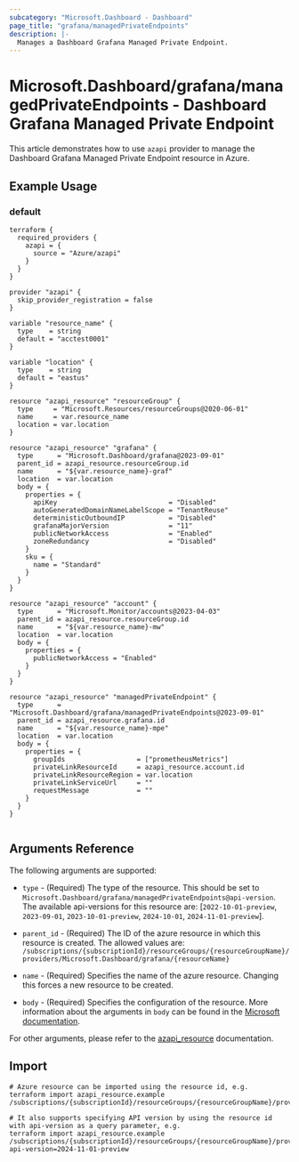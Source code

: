 ```yaml
---
subcategory: "Microsoft.Dashboard - Dashboard"
page_title: "grafana/managedPrivateEndpoints"
description: |-
  Manages a Dashboard Grafana Managed Private Endpoint.
---
```


# Microsoft.Dashboard/grafana/managedPrivateEndpoints - Dashboard Grafana Managed Private Endpoint

This article demonstrates how to use `azapi` provider to manage the Dashboard Grafana Managed Private Endpoint resource in Azure.

## Example Usage

### default

```hcl
terraform {
  required_providers {
    azapi = {
      source = "Azure/azapi"
    }
  }
}

provider "azapi" {
  skip_provider_registration = false
}

variable "resource_name" {
  type    = string
  default = "acctest0001"
}

variable "location" {
  type    = string
  default = "eastus"
}

resource "azapi_resource" "resourceGroup" {
  type     = "Microsoft.Resources/resourceGroups@2020-06-01"
  name     = var.resource_name
  location = var.location
}

resource "azapi_resource" "grafana" {
  type      = "Microsoft.Dashboard/grafana@2023-09-01"
  parent_id = azapi_resource.resourceGroup.id
  name      = "${var.resource_name}-graf"
  location  = var.location
  body = {
    properties = {
      apiKey                            = "Disabled"
      autoGeneratedDomainNameLabelScope = "TenantReuse"
      deterministicOutboundIP           = "Disabled"
      grafanaMajorVersion               = "11"
      publicNetworkAccess               = "Enabled"
      zoneRedundancy                    = "Disabled"
    }
    sku = {
      name = "Standard"
    }
  }
}

resource "azapi_resource" "account" {
  type      = "Microsoft.Monitor/accounts@2023-04-03"
  parent_id = azapi_resource.resourceGroup.id
  name      = "${var.resource_name}-mw"
  location  = var.location
  body = {
    properties = {
      publicNetworkAccess = "Enabled"
    }
  }
}

resource "azapi_resource" "managedPrivateEndpoint" {
  type      = "Microsoft.Dashboard/grafana/managedPrivateEndpoints@2023-09-01"
  parent_id = azapi_resource.grafana.id
  name      = "${var.resource_name}-mpe"
  location  = var.location
  body = {
    properties = {
      groupIds                  = ["prometheusMetrics"]
      privateLinkResourceId     = azapi_resource.account.id
      privateLinkResourceRegion = var.location
      privateLinkServiceUrl     = ""
      requestMessage            = ""
    }
  }
}


```



## Arguments Reference

The following arguments are supported:

* `type` - (Required) The type of the resource. This should be set to `Microsoft.Dashboard/grafana/managedPrivateEndpoints@api-version`. The available api-versions for this resource are: [`2022-10-01-preview`, `2023-09-01`, `2023-10-01-preview`, `2024-10-01`, `2024-11-01-preview`].

* `parent_id` - (Required) The ID of the azure resource in which this resource is created. The allowed values are:  
  `/subscriptions/{subscriptionId}/resourceGroups/{resourceGroupName}/providers/Microsoft.Dashboard/grafana/{resourceName}`

* `name` - (Required) Specifies the name of the azure resource. Changing this forces a new resource to be created.

* `body` - (Required) Specifies the configuration of the resource. More information about the arguments in `body` can be found in the [Microsoft documentation](https://learn.microsoft.com/en-us/azure/templates/Microsoft.Dashboard/grafana/managedPrivateEndpoints?pivots=deployment-language-terraform).

For other arguments, please refer to the [azapi_resource](https://registry.terraform.io/providers/Azure/azapi/latest/docs/resources/resource) documentation.

## Import

 ```shell
 # Azure resource can be imported using the resource id, e.g.
 terraform import azapi_resource.example /subscriptions/{subscriptionId}/resourceGroups/{resourceGroupName}/providers/Microsoft.Dashboard/grafana/{resourceName}/managedPrivateEndpoints/{resourceName}
 
 # It also supports specifying API version by using the resource id with api-version as a query parameter, e.g.
 terraform import azapi_resource.example /subscriptions/{subscriptionId}/resourceGroups/{resourceGroupName}/providers/Microsoft.Dashboard/grafana/{resourceName}/managedPrivateEndpoints/{resourceName}?api-version=2024-11-01-preview
 ```
